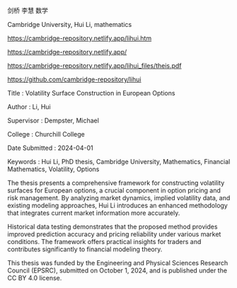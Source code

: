 剑桥 李慧 数学

Cambridge University, Hui Li, mathematics

https://cambridge-repository.netlify.app/lihui.htm

https://cambridge-repository.netlify.app/

https://cambridge-repository.netlify.app/lihui_files/theis.pdf

https://github.com/cambridge-repository/lihui

Title : Volatility Surface Construction in European Options

Author : Li, Hui

Supervisor : Dempster, Michael

College : Churchill College

Date Submitted : 2024-04-01

Keywords : Hui Li, PhD thesis, Cambridge University, Mathematics, Financial Mathematics, Volatility, Options

The thesis presents a comprehensive framework for constructing volatility surfaces for European options, a crucial component in option pricing and risk management. By analyzing market dynamics, implied volatility data, and existing modeling approaches, Hui Li introduces an enhanced methodology that integrates current market information more accurately.

Historical data testing demonstrates that the proposed method provides improved prediction accuracy and pricing reliability under various market conditions. The framework offers practical insights for traders and contributes significantly to financial modeling theory.

This thesis was funded by the Engineering and Physical Sciences Research Council (EPSRC), submitted on October 1, 2024, and is published under the CC BY 4.0 license.
